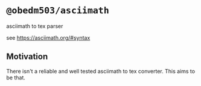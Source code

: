 # `@obedm503/asciimath`

asciimath to tex parser

see https://asciimath.org/#syntax

## Motivation

There isn't a reliable and well tested asciimath to tex converter. This aims to be that.
